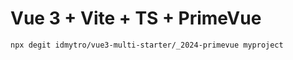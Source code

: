 # Vue 3 + Vite + TS + PrimeVue

```
npx degit idmytro/vue3-multi-starter/_2024-primevue myproject
```
